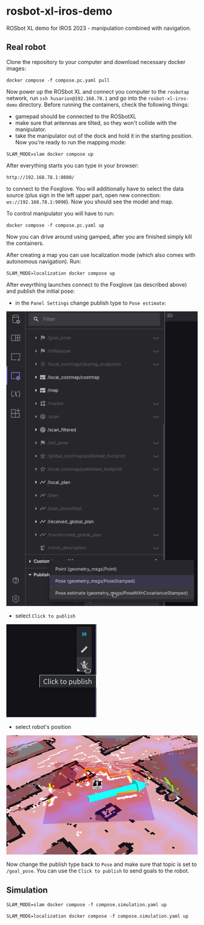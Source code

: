 # rosbot-xl-iros-demo

ROSbot XL demo for IROS 2023 - manipulation combined with navigation.

<!-- SLAM_MODE=slam docker compose up
SLAM_MODE=localization docker compose up -->

## Real robot

Clone the repository to your computer and download necessary docker images:
```
docker compose -f compose.pc.yaml pull
```
Now power up the ROSbot XL and connect you computer to the `rosbotap` network, run `ssh husarion@192.168.78.1` and go into the `rosbot-xl-iros-demo` directory.
Before running the containers, check the following things:
* gamepad should be connected to the ROSbotXL
* make sure that antennas are tilted, so they won't collide with the manipulator.
* take the manipulator out of the dock and hold it in the starting position.
Now you're ready to run the mapping mode:
```
SLAM_MODE=slam docker compose up
```
After everything starts you can type in your browser:
```
http://192.168.78.1:8080/
```
to connect to the Foxglove.
You will additionally have to select the data source (plus sign in the left upper part, open new connection: `ws://192.168.78.1:9090`).
Now you should see the model and map.

To control manipulator you will have to run:
```
docker compose -f compose.pc.yaml up
```

Now you can drive around using gamped, after you are finished simply kill the containers.

After creating a map you can use localization mode (which also comes with autonomous navigation). Run:
```
SLAM_MODE=localization docker compose up
```

After eveyrthing launches connect to the Foxglove (as described above) and publish the initial pose:
* in the `Panel Settings` change publish type to `Pose estimate`: 

![change_publish_type](docs/change_publish_type.png)
* select `Click to publish`

![select_publish](docs/select_publish.png)
* select robot's position 

![select_position](docs/select_position.png)

Now change the publish type back to `Pose` and make sure that topic is set to `/goal_pose`.
You can use the `Click to publish` to send goals to the robot.

## Simulation
```
SLAM_MODE=slam docker compose -f compose.simulation.yaml up
```
```
SLAM_MODE=localization docker compose -f compose.simulation.yaml up
```
